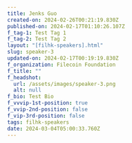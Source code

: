```yaml
---
title: Jenks Guo 
created-on: 2024-02-26T00:21:19.830Z
published-on: 2024-02-17T01:10:26.107Z
f_tag-1: Test Tag 1
f_tag-2: Test Tag 2
layout: "[filhk-speakers].html"
slug: speaker-3
updated-on: 2024-02-17T00:19:19.830Z
f_organization: Filecoin Foundation
f_title: ""
f_headshot:
  url: /assets/images/speaker-3.png
  alt: null
f_bio: Test Bio
f_vvvip-1st-position: true
f_vvip-2nd-position: false
f_vip-3rd-position: false
tags: filhk-speakers
date: 2024-03-04T05:00:33.760Z
---
```


